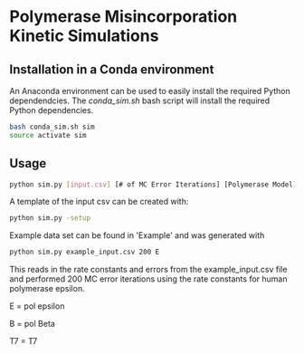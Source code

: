 # Polymerase Misincorporation Kinetic Simulations


## Installation in a Conda environment
An Anaconda environment can be used to easily install the required Python dependendcies.
The *conda_sim.sh* bash script will install the required Python dependencies.

```bash
bash conda_sim.sh sim
source activate sim
```

## Usage

```bash
python sim.py [input.csv] [# of MC Error Iterations] [Polymerase Model]
```

A template of the input csv can be created with:

```bash
python sim.py -setup
```

Example data set can be found in 'Example' and was generated with

```bash
python sim.py example_input.csv 200 E
```
This reads in the rate constants and errors from the example_input.csv file and performed 200 MC error iterations using the rate constants for human polymerase epsilon. 

E = pol epsilon

B = pol Beta

T7 = T7
